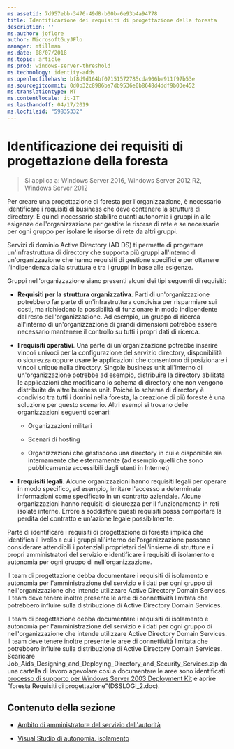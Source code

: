 ```yaml
---
ms.assetid: 7d957ebb-3476-49d8-b00b-6e93b4a94778
title: Identificazione dei requisiti di progettazione della foresta
description: ''
ms.author: joflore
author: MicrosoftGuyJFlo
manager: mtillman
ms.date: 08/07/2018
ms.topic: article
ms.prod: windows-server-threshold
ms.technology: identity-adds
ms.openlocfilehash: bf8d9d164bf07151572785cda906be911f97b53e
ms.sourcegitcommit: 0d0b32c8986ba7db9536e0b8648d4ddf9b03e452
ms.translationtype: MT
ms.contentlocale: it-IT
ms.lasthandoff: 04/17/2019
ms.locfileid: "59835332"
---
```

# <a name="identifying-forest-design-requirements"></a>Identificazione dei requisiti di progettazione della foresta

>Si applica a: Windows Server 2016, Windows Server 2012 R2, Windows Server 2012

Per creare una progettazione di foresta per l'organizzazione, è necessario identificare i requisiti di business che deve contenere la struttura di directory. È quindi necessario stabilire quanti autonomia i gruppi in alle esigenze dell'organizzazione per gestire le risorse di rete e se necessarie per ogni gruppo per isolare le risorse di rete da altri gruppi.  
  
Servizi di dominio Active Directory (AD DS) ti permette di progettare un'infrastruttura di directory che supporta più gruppi all'interno di un'organizzazione che hanno requisiti di gestione specifici e per ottenere l'indipendenza dalla struttura e tra i gruppi in base alle esigenze.  
  
Gruppi nell'organizzazione siano presenti alcuni dei tipi seguenti di requisiti:  
  
-   **Requisiti per la struttura organizzativa**. Parti di un'organizzazione potrebbero far parte di un'infrastruttura condivisa per risparmiare sui costi, ma richiedono la possibilità di funzionare in modo indipendente dal resto dell'organizzazione. Ad esempio, un gruppo di ricerca all'interno di un'organizzazione di grandi dimensioni potrebbe essere necessario mantenere il controllo su tutti i propri dati di ricerca.  
  
-   **I requisiti operativi**. Una parte di un'organizzazione potrebbe inserire vincoli univoci per la configurazione del servizio directory, disponibilità o sicurezza oppure usare le applicazioni che consentono di posizionare i vincoli unique nella directory. Singole business unit all'interno di un'organizzazione potrebbe ad esempio, distribuire la directory abilitata le applicazioni che modificano lo schema di directory che non vengono distribuite da altre business unit. Poiché lo schema di directory è condiviso tra tutti i domini nella foresta, la creazione di più foreste è una soluzione per questo scenario. Altri esempi si trovano delle organizzazioni seguenti scenari:  
  
    -   Organizzazioni militari  
  
    -   Scenari di hosting  
  
    -   Organizzazioni che gestiscono una directory in cui è disponibile sia internamente che esternamente (ad esempio quelli che sono pubblicamente accessibili dagli utenti in Internet)  
  
-   **I requisiti legali**. Alcune organizzazioni hanno requisiti legali per operare in modo specifico, ad esempio, limitare l'accesso a determinate informazioni come specificato in un contratto aziendale. Alcune organizzazioni hanno requisiti di sicurezza per il funzionamento in reti isolate interne. Errore a soddisfare questi requisiti possa comportare la perdita del contratto e un'azione legale possibilmente.  
  
Parte di identificare i requisiti di progettazione di foresta implica che identifica il livello a cui i gruppi all'interno dell'organizzazione possono considerare attendibili i potenziali proprietari dell'insieme di strutture e i propri amministratori del servizio e identificare i requisiti di isolamento e autonomia per ogni gruppo di nell'organizzazione.  
  
Il team di progettazione debba documentare i requisiti di isolamento e autonomia per l'amministrazione del servizio e i dati per ogni gruppo di nell'organizzazione che intende utilizzare Active Directory Domain Services. Il team deve tenere inoltre presente le aree di connettività limitata che potrebbero influire sulla distribuzione di Active Directory Domain Services.  
  
Il team di progettazione debba documentare i requisiti di isolamento e autonomia per l'amministrazione del servizio e i dati per ogni gruppo di nell'organizzazione che intende utilizzare Active Directory Domain Services. Il team deve tenere inoltre presente le aree di connettività limitata che potrebbero influire sulla distribuzione di Active Directory Domain Services. Scaricare Job_Aids_Designing_and_Deploying_Directory_and_Security_Services.zip da una cartella di lavoro agevolare così a documentare le aree sono identificati [processo di supporto per Windows Server 2003 Deployment Kit](https://go.microsoft.com/fwlink/?LinkID=102558) e aprire "foresta Requisiti di progettazione"(DSSLOGI_2.doc).  
  
## <a name="in-this-section"></a>Contenuto della sezione  
  
-   [Ambito di amministratore del servizio dell'autorità](../../ad-ds/plan/Service-Administrator-Scope-of-Authority.md)  
  
-   [Visual Studio di autonomia. isolamento](../../ad-ds/plan/Autonomy-vs.-Isolation.md)  
